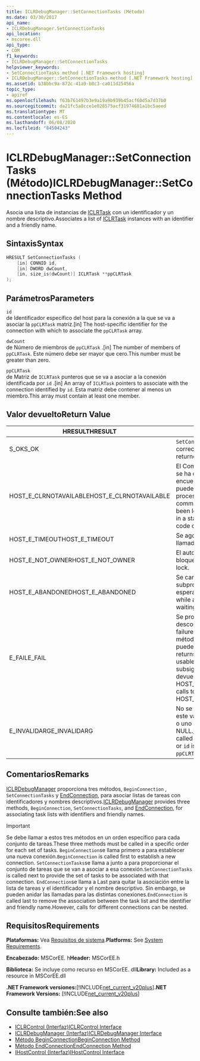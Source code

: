 ```yaml
---
title: ICLRDebugManager::SetConnectionTasks (Método)
ms.date: 03/30/2017
api_name:
- ICLRDebugManager.SetConnectionTasks
api_location:
- mscoree.dll
api_type:
- COM
f1_keywords:
- ICLRDebugManager::SetConnectionTasks
helpviewer_keywords:
- SetConnectionTasks method [.NET Framework hosting]
- ICLRDebugManager::SetConnectionTasks method [.NET Framework hosting]
ms.assetid: b38bbc9a-872c-41a9-b8c3-ca011d25456a
topic_type:
- apiref
ms.openlocfilehash: f63b761497b3e9a19a9b939b45acf60d5a7d37b0
ms.sourcegitcommit: da21fc5a8cce1e028575acf31974681a1bc5aeed
ms.translationtype: MT
ms.contentlocale: es-ES
ms.lasthandoff: 06/08/2020
ms.locfileid: "84504243"
---
```

# <a name="iclrdebugmanagersetconnectiontasks-method"></a><span data-ttu-id="47abd-102">ICLRDebugManager::SetConnectionTasks (Método)</span><span class="sxs-lookup"><span data-stu-id="47abd-102">ICLRDebugManager::SetConnectionTasks Method</span></span>
<span data-ttu-id="47abd-103">Asocia una lista de instancias de [ICLRTask](iclrtask-interface.md) con un identificador y un nombre descriptivo.</span><span class="sxs-lookup"><span data-stu-id="47abd-103">Associates a list of [ICLRTask](iclrtask-interface.md) instances with an identifier and a friendly name.</span></span>  
  
## <a name="syntax"></a><span data-ttu-id="47abd-104">Sintaxis</span><span class="sxs-lookup"><span data-stu-id="47abd-104">Syntax</span></span>  
  
```cpp  
HRESULT SetConnectionTasks (  
    [in] CONNID id,  
    [in] DWORD dwCount,  
    [in, size_is(dwCount)] ICLRTask **ppCLRTask  
);  
```  
  
## <a name="parameters"></a><span data-ttu-id="47abd-105">Parámetros</span><span class="sxs-lookup"><span data-stu-id="47abd-105">Parameters</span></span>  
 `id`  
 <span data-ttu-id="47abd-106">de Identificador específico del host para la conexión a la que se va a asociar la `ppCLRTask` matriz.</span><span class="sxs-lookup"><span data-stu-id="47abd-106">[in] The host-specific identifier for the connection with which to associate the `ppCLRTask` array.</span></span>  
  
 `dwCount`  
 <span data-ttu-id="47abd-107">de Número de miembros de `ppCLRTask` .</span><span class="sxs-lookup"><span data-stu-id="47abd-107">[in] The number of members of `ppCLRTask`.</span></span> <span data-ttu-id="47abd-108">Este número debe ser mayor que cero.</span><span class="sxs-lookup"><span data-stu-id="47abd-108">This number must be greater than zero.</span></span>  
  
 `ppCLRTask`  
 <span data-ttu-id="47abd-109">de Matriz de `ICLRTask` punteros que se va a asociar a la conexión identificada por `id` .</span><span class="sxs-lookup"><span data-stu-id="47abd-109">[in] An array of `ICLRTask` pointers to associate with the connection identified by `id`.</span></span> <span data-ttu-id="47abd-110">Esta matriz debe contener al menos un miembro.</span><span class="sxs-lookup"><span data-stu-id="47abd-110">This array must contain at least one member.</span></span>  
  
## <a name="return-value"></a><span data-ttu-id="47abd-111">Valor devuelto</span><span class="sxs-lookup"><span data-stu-id="47abd-111">Return Value</span></span>  
  
|<span data-ttu-id="47abd-112">HRESULT</span><span class="sxs-lookup"><span data-stu-id="47abd-112">HRESULT</span></span>|<span data-ttu-id="47abd-113">Descripción</span><span class="sxs-lookup"><span data-stu-id="47abd-113">Description</span></span>|  
|-------------|-----------------|  
|<span data-ttu-id="47abd-114">S_OK</span><span class="sxs-lookup"><span data-stu-id="47abd-114">S_OK</span></span>|<span data-ttu-id="47abd-115">`SetConnectionTasks`se devolvió correctamente.</span><span class="sxs-lookup"><span data-stu-id="47abd-115">`SetConnectionTasks` returned successfully.</span></span>|  
|<span data-ttu-id="47abd-116">HOST_E_CLRNOTAVAILABLE</span><span class="sxs-lookup"><span data-stu-id="47abd-116">HOST_E_CLRNOTAVAILABLE</span></span>|<span data-ttu-id="47abd-117">El Common Language Runtime (CLR) no se ha cargado en un proceso o el CLR se encuentra en un estado en el que no puede ejecutar código administrado ni procesar la llamada correctamente.</span><span class="sxs-lookup"><span data-stu-id="47abd-117">The common language runtime (CLR) has not been loaded into a process, or the CLR is in a state in which it cannot run managed code or process the call successfully.</span></span>|  
|<span data-ttu-id="47abd-118">HOST_E_TIMEOUT</span><span class="sxs-lookup"><span data-stu-id="47abd-118">HOST_E_TIMEOUT</span></span>|<span data-ttu-id="47abd-119">Se agotó el tiempo de espera de la llamada.</span><span class="sxs-lookup"><span data-stu-id="47abd-119">The call timed out.</span></span>|  
|<span data-ttu-id="47abd-120">HOST_E_NOT_OWNER</span><span class="sxs-lookup"><span data-stu-id="47abd-120">HOST_E_NOT_OWNER</span></span>|<span data-ttu-id="47abd-121">El autor de la llamada no posee el bloqueo.</span><span class="sxs-lookup"><span data-stu-id="47abd-121">The caller does not own the lock.</span></span>|  
|<span data-ttu-id="47abd-122">HOST_E_ABANDONED</span><span class="sxs-lookup"><span data-stu-id="47abd-122">HOST_E_ABANDONED</span></span>|<span data-ttu-id="47abd-123">Se canceló un evento mientras un subproceso o fibra bloqueados estaba esperando en él.</span><span class="sxs-lookup"><span data-stu-id="47abd-123">An event was canceled while a blocked thread or fiber was waiting on it.</span></span>|  
|<span data-ttu-id="47abd-124">E_FAIL</span><span class="sxs-lookup"><span data-stu-id="47abd-124">E_FAIL</span></span>|<span data-ttu-id="47abd-125">Se produjo un error grave desconocido.</span><span class="sxs-lookup"><span data-stu-id="47abd-125">An unknown catastrophic failure occurred.</span></span> <span data-ttu-id="47abd-126">Después de que un método devuelve E_FAIL, CLR ya no se puede usar en el proceso.</span><span class="sxs-lookup"><span data-stu-id="47abd-126">After a method returns E_FAIL, the CLR is no longer usable within the process.</span></span> <span data-ttu-id="47abd-127">Las llamadas subsiguientes a métodos de hospedaje devuelven HOST_E_CLRNOTAVAILABLE.</span><span class="sxs-lookup"><span data-stu-id="47abd-127">Subsequent calls to hosting methods return HOST_E_CLRNOTAVAILABLE.</span></span>|  
|<span data-ttu-id="47abd-128">E_INVALIDARG</span><span class="sxs-lookup"><span data-stu-id="47abd-128">E_INVALIDARG</span></span>|<span data-ttu-id="47abd-129">No se ha llamado a [BeginConnection](iclrdebugmanager-beginconnection-method.md) con este valor de `id` , o `dwCount` o `id` es cero, o uno de los elementos de `ppCLRTask` es NULL.</span><span class="sxs-lookup"><span data-stu-id="47abd-129">[BeginConnection](iclrdebugmanager-beginconnection-method.md) has not been called using this value of `id`, or `dwCount` or `id` is zero, or one of the elements of `ppCLRTask` is null.</span></span>|  
  
## <a name="remarks"></a><span data-ttu-id="47abd-130">Comentarios</span><span class="sxs-lookup"><span data-stu-id="47abd-130">Remarks</span></span>  
 <span data-ttu-id="47abd-131">[ICLRDebugManager](iclrdebugmanager-interface.md) proporciona tres métodos, `BeginConnection` , `SetConnectionTasks` y [EndConnection](iclrdebugmanager-endconnection-method.md), para asociar listas de tareas con identificadores y nombres descriptivos.</span><span class="sxs-lookup"><span data-stu-id="47abd-131">[ICLRDebugManager](iclrdebugmanager-interface.md) provides three methods, `BeginConnection`, `SetConnectionTasks`, and [EndConnection](iclrdebugmanager-endconnection-method.md), for associating task lists with identifiers and friendly names.</span></span>  
  
> [!IMPORTANT]
> <span data-ttu-id="47abd-132">Se debe llamar a estos tres métodos en un orden específico para cada conjunto de tareas.</span><span class="sxs-lookup"><span data-stu-id="47abd-132">These three methods must be called in a specific order for each set of tasks.</span></span> <span data-ttu-id="47abd-133">`BeginConnection`se llama primero a para establecer una nueva conexión.</span><span class="sxs-lookup"><span data-stu-id="47abd-133">`BeginConnection` is called first to establish a new connection.</span></span> <span data-ttu-id="47abd-134">`SetConnectionTasks`se llama a junto a para proporcionar el conjunto de tareas que se van a asociar a esa conexión.</span><span class="sxs-lookup"><span data-stu-id="47abd-134">`SetConnectionTasks` is called next to provide the set of tasks to be associated with that connection.</span></span> <span data-ttu-id="47abd-135">`EndConnection`se llama a Last para quitar la asociación entre la lista de tareas y el identificador y el nombre descriptivo. Sin embargo, se pueden anidar las llamadas para las distintas conexiones.</span><span class="sxs-lookup"><span data-stu-id="47abd-135">`EndConnection` is called last to remove the association between the task list and the identifier and friendly name.However, calls for different connections can be nested.</span></span>  
  
## <a name="requirements"></a><span data-ttu-id="47abd-136">Requisitos</span><span class="sxs-lookup"><span data-stu-id="47abd-136">Requirements</span></span>  
 <span data-ttu-id="47abd-137">**Plataformas:** Vea [Requisitos de sistema](../../get-started/system-requirements.md).</span><span class="sxs-lookup"><span data-stu-id="47abd-137">**Platforms:** See [System Requirements](../../get-started/system-requirements.md).</span></span>  
  
 <span data-ttu-id="47abd-138">**Encabezado:** MSCorEE. h</span><span class="sxs-lookup"><span data-stu-id="47abd-138">**Header:** MSCorEE.h</span></span>  
  
 <span data-ttu-id="47abd-139">**Biblioteca:** Se incluye como recurso en MSCorEE. dll</span><span class="sxs-lookup"><span data-stu-id="47abd-139">**Library:** Included as a resource in MSCorEE.dll</span></span>  
  
 <span data-ttu-id="47abd-140">**.NET Framework versiones:**[!INCLUDE[net_current_v20plus](../../../../includes/net-current-v20plus-md.md)]</span><span class="sxs-lookup"><span data-stu-id="47abd-140">**.NET Framework Versions:** [!INCLUDE[net_current_v20plus](../../../../includes/net-current-v20plus-md.md)]</span></span>  
  
## <a name="see-also"></a><span data-ttu-id="47abd-141">Consulte también:</span><span class="sxs-lookup"><span data-stu-id="47abd-141">See also</span></span>

- [<span data-ttu-id="47abd-142">ICLRControl (Interfaz)</span><span class="sxs-lookup"><span data-stu-id="47abd-142">ICLRControl Interface</span></span>](iclrcontrol-interface.md)
- [<span data-ttu-id="47abd-143">ICLRDebugManager (Interfaz)</span><span class="sxs-lookup"><span data-stu-id="47abd-143">ICLRDebugManager Interface</span></span>](iclrdebugmanager-interface.md)
- [<span data-ttu-id="47abd-144">Método BeginConnection</span><span class="sxs-lookup"><span data-stu-id="47abd-144">BeginConnection Method</span></span>](iclrdebugmanager-beginconnection-method.md)
- [<span data-ttu-id="47abd-145">Método EndConnection</span><span class="sxs-lookup"><span data-stu-id="47abd-145">EndConnection Method</span></span>](iclrdebugmanager-endconnection-method.md)
- [<span data-ttu-id="47abd-146">IHostControl (Interfaz)</span><span class="sxs-lookup"><span data-stu-id="47abd-146">IHostControl Interface</span></span>](ihostcontrol-interface.md)
